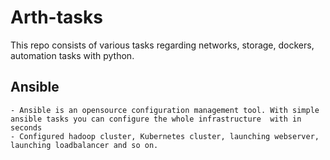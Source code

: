 # Arth-tasks
This repo consists of various tasks regarding networks, storage, dockers, automation tasks with python.


## Ansible
	- Ansible is an opensource configuration management tool. With simple ansible tasks you can configure the whole infrastructure  with in seconds
	- Configured hadoop cluster, Kubernetes cluster, launching webserver, launching loadbalancer and so on.  
